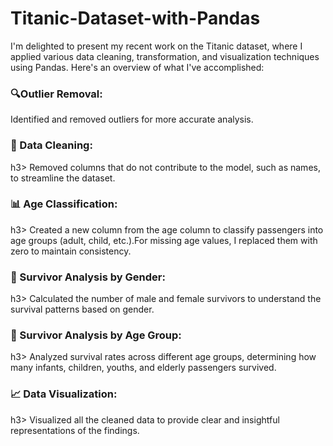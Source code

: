# Titanic-Dataset-with-Pandas
I'm delighted to present my recent work on the Titanic dataset, where I applied various data cleaning, transformation, and visualization techniques using Pandas. Here's an overview of what I've accomplished:

 <h3>🔍Outlier Removal: </h3> Identified and removed outliers for more accurate analysis.
 

 <h3>🧹 Data Cleaning: </h3>h3> Removed columns that do not contribute to the model, such as names, to streamline the dataset.
 

 <h3>📊 Age Classification: </h3>h3> Created a new column from the age column to classify passengers into age groups (adult, child, etc.).For missing age values, I replaced them with zero to maintain consistency.
 

 <h3>👶 Survivor Analysis by Gender: </h3>h3> Calculated the number of male and female survivors to understand the survival patterns based on gender.
 

 <h3>👶 Survivor Analysis by Age Group: </h3>h3> Analyzed survival rates across different age groups, determining how many infants, children, youths, and elderly passengers survived.
 

 <h3>📈 Data Visualization: </h3>h3> Visualized all the cleaned data to provide clear and insightful representations of the findings.
